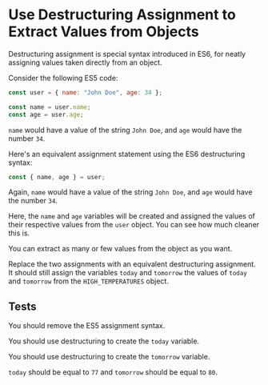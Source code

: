 # Use Destructuring Assignment to Extract Values from Objects

Destructuring assignment is special syntax introduced in ES6, for neatly assigning values taken directly from an object.

Consider the following ES5 code:

```javascript
const user = { name: "John Doe", age: 34 };

const name = user.name;
const age = user.age;
```

`name` would have a value of the string `John Doe`, and `age` would have the number `34`.

Here's an equivalent assignment statement using the ES6 destructuring syntax:

```javascript
const { name, age } = user;
```

Again, `name` would have a value of the string `John Doe`, and `age` would have the number `34`.

Here, the `name` and `age` variables will be created and assigned the values of their respective values from the `user` object. You can see how much cleaner this is.

You can extract as many or few values from the object as you want.

Replace the two assignments with an equivalent destructuring assignment. It should still assign the variables `today` and `tomorrow` the values of `today` and `tomorrow` from the `HIGH_TEMPERATURES` object.

## Tests

You should remove the ES5 assignment syntax.

You should use destructuring to create the `today` variable.

You should use destructuring to create the `tomorrow` variable.

`today` should be equal to `77` and `tomorrow` should be equal to `80`.
